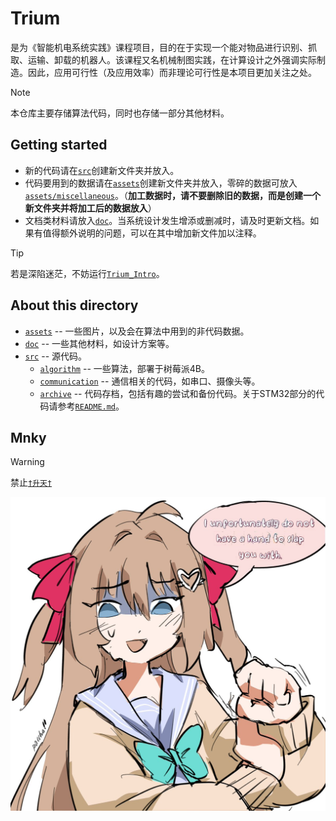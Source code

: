 # Trium

是为《智能机电系统实践》课程项目，目的在于实现一个能对物品进行识别、抓取、运输、卸载的机器人。该课程又名机械制图实践，在计算设计之外强调实际制造。因此，应用可行性（及应用效率）而非理论可行性是本项目更加关注之处。

> [!NOTE]
> 本仓库主要存储算法代码，同时也存储一部分其他材料。

## Getting started

- 新的代码请在[`src`](src/)创建新文件夹并放入。
- 代码要用到的数据请在[`assets`](assets/)创建新文件夹并放入，零碎的数据可放入[`assets/miscellaneous`](assets/miscellaneous/)。（**加工数据时，请不要删除旧的数据，而是创建一个新文件夹并将加工后的数据放入**）
- 文档类材料请放入[`doc`](doc/)。当系统设计发生增添或删减时，请及时更新文档。如果有值得额外说明的问题，可以在其中增加新文件加以注释。

> [!TIP]
> 若是深陷迷茫，不妨运行[`Trium_Intro`](Trium_Intro.bat)。

## About this directory

- [`assets`](assets/) -- 一些图片，以及会在算法中用到的非代码数据。
- [`doc`](doc/) -- 一些其他材料，如设计方案等。
- [`src`](src/) -- 源代码。
  <!-- - [`simulation`](src/simulation/) -- 基于pymunk的路径规划与避障算法。
  - [`simulation2`](src/simulation2/) -- 基于pymunk的路径规划与避障算法第二代。真实性++，收集效果--
  - [`vision`](src/vision/) -- 基于树莓派OpenCV的图像识别算法。
  - [vision3/](src/vision3/) -- 基于树莓派OpenCV的图像识别算法第三代。
  - [vision2/](src/vision2/) -- 基于树莓派OpenCV的图像识别算法第二代（但是比第三代更新，编号问题）。
  - [main_prog](src/main_prog) -- STM32主程序。由于STM32工程的代码相对较为繁杂，此处存放的又为完整工程文件，因此CubeIDE端的同步请手动进行操作。在CubeIDE中进行更改后，请将完整工程文件夹拷贝至此处替换。 -->
  - [`algorithm`](src/algorithm/) -- 一些算法，部署于树莓派4B。
  - [`communication`](src/communication/) -- 通信相关的代码，如串口、摄像头等。
  - [`archive`](src/archive/) -- 代码存档，包括有趣的尝试和备份代码。关于STM32部分的代码请参考[`README.md`](src/archive/main_prog/README.md)。

## Mnky

> [!WARNING]
> 禁止[`†升天†`](https://www.bilibili.com/video/BV1gU4y187xA/)

![Mnky](assets/miscellaneous/justice.jpg)
